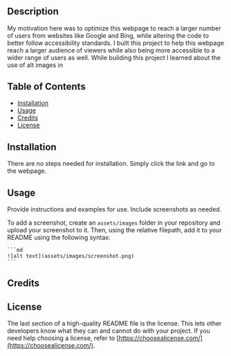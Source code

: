 # <Horiseon SEO Optomization>

## Description
  
My motivation here was to optimize this webpage to reach a larger number of users from websites like Google and Bing, while altering the code to better follow accessibility standards. I built this project to help this webpage reach a larger audience of viewers while also being more accessible to a wider range of users as well. While building this project I learned about the use of alt images in 

## Table of Contents

- [Installation](#installation)
- [Usage](#usage)
- [Credits](#credits)
- [License](#license)

## Installation

There are no steps needed for installation. Simply click the link and go to the webpage.

## Usage

Provide instructions and examples for use. Include screenshots as needed.

To add a screenshot, create an `assets/images` folder in your repository and upload your screenshot to it. Then, using the relative filepath, add it to your README using the following syntax:

    ```md
    ![alt text](assets/images/screenshot.png)
    ```

## Credits

## License

The last section of a high-quality README file is the license. This lets other developers know what they can and cannot do with your project. If you need help choosing a license, refer to [https://choosealicense.com/](https://choosealicense.com/).
